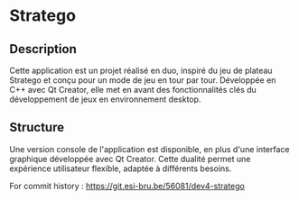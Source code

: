 # Stratego

## Description
Cette application est un projet réalisé en duo, inspiré du jeu de plateau Stratego et conçu pour un mode de jeu en
tour par tour. Développée en C++ avec Qt Creator, elle met en avant des fonctionnalités clés du développement de jeux
en environnement desktop.

## Structure
Une version console de l'application est disponible, en plus d'une interface graphique développée avec Qt Creator. 
Cette dualité permet une expérience utilisateur flexible, adaptée à différents besoins. 

For commit history :
https://git.esi-bru.be/56081/dev4-stratego
